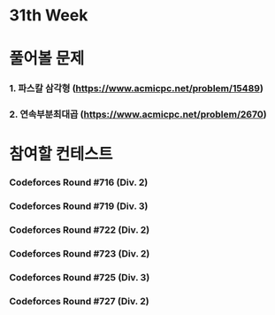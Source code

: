 # 31th Week
# 풀어볼 문제 
### 1. 파스칼 삼각형 (https://www.acmicpc.net/problem/15489)
### 2. 연속부분최대곱 (https://www.acmicpc.net/problem/2670)

# 참여할 컨테스트
### Codeforces Round #716 (Div. 2)
### Codeforces Round #719 (Div. 3)
### Codeforces Round #722 (Div. 2)
### Codeforces Round #723 (Div. 2)
### Codeforces Round #725 (Div. 3)
### Codeforces Round #727 (Div. 2)